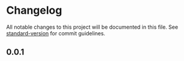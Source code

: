 # Changelog

All notable changes to this project will be documented in this file. See [standard-version](https://github.com/conventional-changelog/standard-version) for commit guidelines.


## 0.0.1
